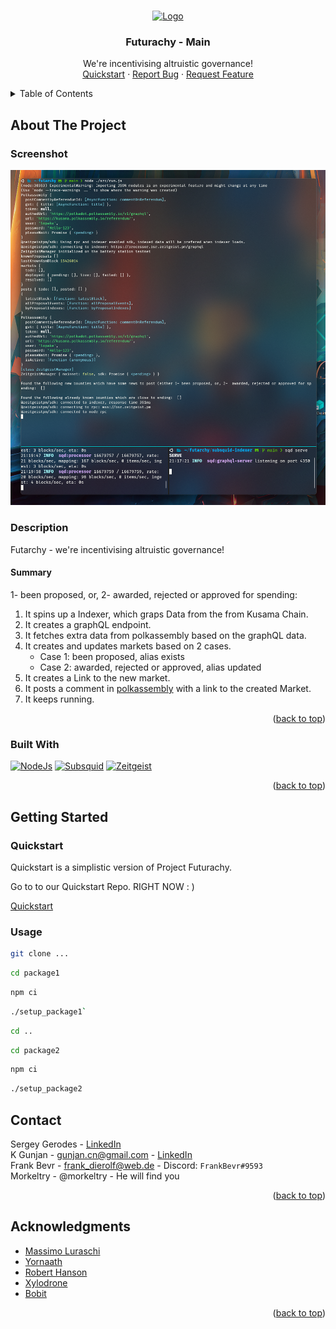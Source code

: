 <a name="readme-top"></a>

<br />
<div align="center">
  <a href="https://github.com/polkahack/futarchy">
    <img src="https://www.polkadotglobalseries.com/wp-content/uploads/2022/12/KV-logo.png" alt="Logo" width="80" height="80">
  </a>

<h3 align="center">Futurachy - Main</h3>
  <p align="center">
    We're incentivising altruistic governance!
    <br />
    <a href="https://github.com/PolkaHack/Things" name="demo">Quickstart</a>
    ·
    <a href="https://github.com/PolkaHack/futarchy/issues">Report Bug</a>
    ·
    <a href="https://github.com/polkahack/futarchy/issues">Request Feature</a>
  </p>
</div>

<details>
  <summary>Table of Contents</summary>
  <ol>
    <li>
      <a href="#about-the-project">About The Project</a>
      <ul>
        <li><a href="#Screenshot">Screenshot</a></li>
        <li><a href="#Description">Description</a></li>
        <li><a href="#built-with">Built With</a></li>
      </ul>
    </li>
    <li>
      <a href="#getting-started">Getting Started</a>
      <ul>
        <li><a href="#quick-start">Quickstart</a></li>
        <li><a href="#usage">Usage</a></li>
      </ul>
    </li>
    <li><a href="#contact">Contact</a></li>
    <li><a href="#acknowledgments">Acknowledgments</a></li>
  </ol>
</details>

## About The Project

### Screenshot

![screenshot](./screenshot.png)

### Description

Futarchy - we're incentivising altruistic governance!

#### Summary

1- been proposed, or, 2-  awarded, rejected or approved for spending:

1. It spins up a Indexer, which graps Data from the from Kusama Chain.
2. It creates a graphQL endpoint.
3. It fetches extra data from polkassembly based on the graphQL data.
4. It creates and updates markets based on 2 cases.
   - Case 1: been proposed, alias exists
   - Case 2: awarded, rejected or approved, alias updated
5. It creates a Link to the new market.
6. It posts a comment in [polkassembly](https://polkadot.polkassembly.io/) with a link to the created Market.
7. It keeps running.

<p align="right">(<a href="#readme-top">back to top</a>)</p>

### Built With

[![NodeJs][nodejs]][nodejs-url]
[![Subsquid][subsquid]][subsquid-url]
[![Zeitgeist][zeitgeist]][zeitgeist-url]

<p align="right">(<a href="#readme-top">back to top</a>)</p>

## Getting Started

### Quickstart

Quickstart is a simplistic version of Project Futurachy.

Go to to our Quickstart Repo. RIGHT NOW : )

[Quickstart](https://github.com/PolkaHack/Things)


### Usage

```sh
git clone ...
```

```sh
cd package1
```

```sh
npm ci
```

```sh
./setup_package1`
```

```sh
cd ..
```

```sh
cd package2
```

```sh
npm ci
```

```sh
./setup_package2
```

## Contact

Sergey Gerodes - [LinkedIn](https://www.linkedin.com/in/sgerodes/)  
K Gunjan - gunjan.cn@gmail.com - [LinkedIn](https://in.linkedin.com/in/gunjan321)  
Frank Bevr - frank_dierolf@web.de - Discord: `FrankBevr#9593`  
Morkeltry - @morkeltry - He will find you

<p align="right">(<a href="#readme-top">back to top</a>)</p>

## Acknowledgments

- [Massimo Luraschi](https://github.com/RaekwonIII)
- [Yornaath](https://github.com/yornaath)
- [Robert Hanson](https://mason.gmu.edu/~rhanson/futarchy.html)
- [Xylodrone]()
- [Bobit]()

<p align="right">(<a href="#readme-top">back to top</a>)</p>

<!-- MARKDOWN LINKS & IMAGES -->

[product-screenshot]: images/screenshot.png
[nodejs]: https://img.shields.io/badge/Node.js-43853D?style=for-the-badge&logo=node.js&logoColor=white
[nodejs-url]: https://nodejs.org
[zeitgeist]: https://img.shields.io/badge/Zeitgeist-Parachain-black?style=for-the-badge&logo=polkadot
[zeitgeist-url]: https://zeitgeist.pm/
[subsquid]: https://img.shields.io/badge/Subsquid-ChainIndexer-black?style=for-the-badge&logo=OctopusDeploy
[subsquid-url]: https://www.subsquid.io/
